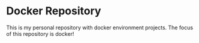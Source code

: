 # Docker Repository

This is my personal repository with docker environment projects. The focus of this repository is docker!
